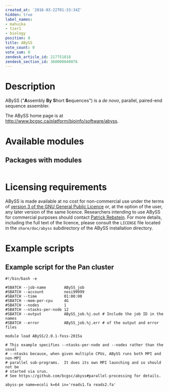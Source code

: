 ```yaml
---
created_at: '2016-03-22T01:33:34Z'
hidden: true
label_names:
- mahuika
- tier1
- biology
position: 8
title: ABySS
vote_count: 0
vote_sum: 0
zendesk_article_id: 217751818
zendesk_section_id: 360000040076
---
```


<!-- The above lines, specifying the category, section and title, must be
present and always comprising the first three lines of the article. -->

# Description

ABySS ("**A**ssembly **By** **S**hort **S**equences") is a *de novo*,
parallel, paired-end sequence assembler.

The ABySS home page is at
<http://www.bcgsc.ca/platform/bioinfo/software/abyss>.

# Available modules

## Packages with modules

<table>
<thead>
<tr class="header">
</tr>
</thead>
<tbody>
<tr class="odd">
</tr>
<tr class="even">
</tr>
</tbody>
</table>

# Licensing requirements

ABySS is made available at no cost for non-commercial use under the
terms of [version 3 of the GNU General Public
Licence](http://www.gnu.org/licenses/gpl-3.0.html) or, at the option of
the user, any later version of the same licence. Researchers intending
to use ABySS for commercial purposes should contact [Patrick
Rebstein](mailto:prebstein@bccancer.bc.ca). For more details, including
the full text of the licence, please consult the `LICENSE` file located
in the `share/doc/abyss` subdirectory of the ABySS installation
directory.

# Example scripts

## Example script for the Pan cluster

    #!/bin/bash -e

    #SBATCH --job-name        ABySS_job
    #SBATCH --account         nesi99999
    #SBATCH --time            01:00:00
    #SBATCH --mem-per-cpu     4G
    #SBATCH --nodes           1 
    #SBATCH --ntasks-per-node 12
    #SBATCH --output          ABySS_job.%j.out # Include the job ID in the names
    #SBATCH --error           ABySS_job.%j.err # of the output and error files

    module load ABySS/2.0.1-foss-2015a

    # This example specifies --ntasks-per-node and --nodes rather than the usual 
    # --ntasks because, when given multiple CPUs, ABySS runs both MPI and non-MPI 
    # parallel sub-programs.  It does its own MPI launching and so should not be 
    # started via srun.
    # See https://github.com/bcgsc/abyss#parallel-processing for details.

    abyss-pe name=ecoli k=64 in='reads1.fa reads2.fa'
